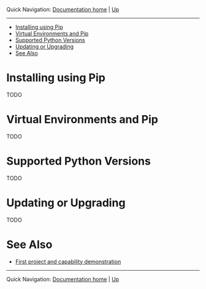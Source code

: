 
Quick Navigation: [Documentation home](../../README.md) | [Up](./README.md)

<hr />

- [Installing using Pip](#installing-using-pip)
- [Virtual Environments and Pip](#virtual-environments-and-pip)
- [Supported Python Versions](#supported-python-versions)
- [Updating or Upgrading](#updating-or-upgrading)
- [See Also](#see-also)

# Installing using Pip

TODO

# Virtual Environments and Pip

TODO

# Supported Python Versions

TODO

# Updating or Upgrading

TODO

# See Also

* [First project and capability demonstration](./02-first-project-and-capability-demonstration.md)

<hr />

Quick Navigation: [Documentation home](../../README.md) | [Up](./README.md)